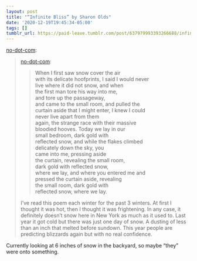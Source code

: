 ```yaml
---
layout: post
title: "“Infinite Bliss” by Sharon Olds"
date: '2020-12-19T19:45:34-05:00'
tags: []
tumblr_url: https://paid-leave.tumblr.com/post/637979993393266688/infinite-bliss-by-sharon-olds
---
```

[no-dot-com](https://no-dot-com.tumblr.com/post/636093074688360448/infinite-bliss-by-sharon-olds):

> [no-dot-com](https://no-dot-com.tumblr.com/post/189912525989/infinite-bliss-by-sharon-olds):
> 
> > When I first saw snow cover the air  
> > with its delicate hoofprints, I said I would never  
> > live where it did not snow, and when  
> > the first man tore his way into me,  
> > and tore up the passageway,  
> > and came to the small room, and pulled the  
> > curtain aside that I might enter, I knew I could   
> > never live apart from them  
> > again, the strange race with their massive  
> > bloodied hooves. Today we lay in our  
> > small bedroom, dark gold with  
> > reflected snow, and while the flakes climbed  
> > delicately down the sky, you  
> > came into me, pressing aside  
> > the curtain, revealing the small room,  
> > dark gold with reflected snow,  
> > where we lay, and where you entered me and  
> > pressed the curtain aside, revealing  
> > the small room, dark gold with  
> > reflected snow, where we lay.
> 
> I’ve read this poem each winter for the past 3 winters. At first I thought it was hot, then I thought it was frightening. In any case, it definitely doesn’t snow here in New York as much as it used to. Last year it got cold but there was just one day of snow. A dusting of less than an inch that melted before sundown. This year people are predicting blizzards again but with no real confidence.

Currently looking at 6 inches of snow in the backyard, so maybe&nbsp;“they” were onto something.

